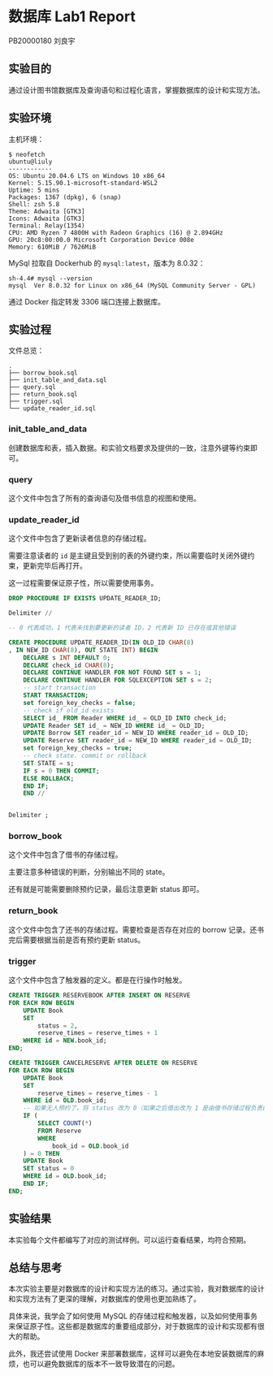 # 数据库 Lab1 Report

PB20000180 刘良宇

## 实验目的

通过设计图书馆数据库及查询语句和过程化语言，掌握数据库的设计和实现方法。

## 实验环境

主机环境：

```
$ neofetch
ubuntu@liuly
------------
OS: Ubuntu 20.04.6 LTS on Windows 10 x86_64
Kernel: 5.15.90.1-microsoft-standard-WSL2
Uptime: 5 mins
Packages: 1367 (dpkg), 6 (snap)
Shell: zsh 5.8
Theme: Adwaita [GTK3]
Icons: Adwaita [GTK3]
Terminal: Relay(1354)
CPU: AMD Ryzen 7 4800H with Radeon Graphics (16) @ 2.894GHz
GPU: 20c8:00:00.0 Microsoft Corporation Device 008e
Memory: 610MiB / 7626MiB
```

MySql 拉取自 Dockerhub 的 `mysql:latest`，版本为 8.0.32：

```
sh-4.4# mysql --version
mysql  Ver 8.0.32 for Linux on x86_64 (MySQL Community Server - GPL)
```

通过 Docker 指定转发 3306 端口连接上数据库。

## 实验过程

文件总览：

```
.
├── borrow_book.sql
├── init_table_and_data.sql
├── query.sql
├── return_book.sql
├── trigger.sql
└── update_reader_id.sql
```

### init_table_and_data

创建数据库和表，插入数据。和实验文档要求及提供的一致，注意外键等约束即可。

### query

这个文件中包含了所有的查询语句及借书信息的视图和使用。

### update_reader_id

这个文件中包含了更新读者信息的存储过程。

需要注意读者的 `id` 是主键且受到别的表的外键约束，所以需要临时关闭外键约束，更新完毕后再打开。

这一过程需要保证原子性，所以需要使用事务。

```sql
DROP PROCEDURE IF EXISTS UPDATE_READER_ID;

Delimiter //

-- 0 代表成功，1 代表未找到要更新的读者 ID，2 代表新 ID 已存在或其他错误

CREATE PROCEDURE UPDATE_READER_ID(IN OLD_ID CHAR(8)
, IN NEW_ID CHAR(8), OUT STATE INT) BEGIN
	DECLARE s INT DEFAULT 0;
	DECLARE check_id CHAR(8);
	DECLARE CONTINUE HANDLER FOR NOT FOUND SET s = 1;
	DECLARE CONTINUE HANDLER FOR SQLEXCEPTION SET s = 2;
	-- start transaction
	START TRANSACTION;
	set foreign_key_checks = false;
	-- check if old_id exists
	SELECT id_ FROM Reader WHERE id_ = OLD_ID INTO check_id;
	UPDATE Reader SET id_ = NEW_ID WHERE id_ = OLD_ID;
	UPDATE Borrow SET reader_id = NEW_ID WHERE reader_id = OLD_ID;
	UPDATE Reserve SET reader_id = NEW_ID WHERE reader_id = OLD_ID;
	set foreign_key_checks = true;
	-- check state. commit or rollback
	SET STATE = s;
	IF s = 0 THEN COMMIT;
	ELSE ROLLBACK;
	END IF;
	END //


Delimiter ;
```

### borrow_book

这个文件中包含了借书的存储过程。

主要注意多种错误的判断，分别输出不同的 state。

还有就是可能需要删除预约记录，最后注意更新 status 即可。

### return_book

这个文件中包含了还书的存储过程。需要检查是否存在对应的 borrow 记录。还书完后需要根据当前是否有预约更新 status。

### trigger

这个文件中包含了触发器的定义。都是在行操作时触发。

```sql
CREATE TRIGGER RESERVEBOOK AFTER INSERT ON RESERVE
FOR EACH ROW BEGIN
	UPDATE Book
	SET
	    status = 2,
	    reserve_times = reserve_times + 1
	WHERE id = NEW.book_id;
END;

CREATE TRIGGER CANCELRESERVE AFTER DELETE ON RESERVE
FOR EACH ROW BEGIN
	UPDATE Book
	SET
	    reserve_times = reserve_times - 1
	WHERE id = OLD.book_id;
	-- 如果无人预约了，将 status 改为 0（如果之后借出改为 1 是由借书存储过程负责的）
	IF (
	    SELECT COUNT(*)
	    FROM Reserve
	    WHERE
	        book_id = OLD.book_id
	) = 0 THEN
	UPDATE Book
	SET status = 0
	WHERE id = OLD.book_id;
	END IF;
END;
```

## 实验结果

本实验每个文件都编写了对应的测试样例。可以运行查看结果，均符合预期。

## 总结与思考

本次实验主要是对数据库的设计和实现方法的练习。通过实验，我对数据库的设计和实现方法有了更深的理解，对数据库的使用也更加熟练了。

具体来说，我学会了如何使用 MySQL 的存储过程和触发器，以及如何使用事务来保证原子性。这些都是数据库的重要组成部分，对于数据库的设计和实现都有很大的帮助。

此外，我还尝试使用 Docker 来部署数据库，这样可以避免在本地安装数据库的麻烦，也可以避免数据库的版本不一致导致潜在的问题。
